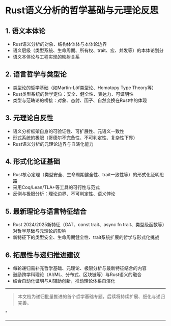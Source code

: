 ﻿# Rust语义分析的哲学基础与元理论反思

## 1. 语义本体论

- Rust语义分析的对象、结构体体体与本体论边界
- 语义层级（类型系统、生命周期、所有权、trait、宏、并发等）的本体论划分
- 语义本体论与工程实现的映射关系

## 2. 语言哲学与类型论

- 类型论的哲学基础（如Martin-Löf类型论、Homotopy Type Theory等）
- Rust类型系统的哲学定位：安全、健全性、表达力、可证明性
- 类型与范畴论的桥接：对象、态射、函子、自然变换在Rust中的体现

## 3. 元理论自反性

- 语义分析框架自身的可验证性、可扩展性、元语义一致性
- 形式系统的极限（哥德尔不完备性、不可判定性、复杂性下界）
- Rust语义分析的元理论边界与自演化能力

## 4. 形式化论证基础

- Rust核心定理（类型安全、生命周期健全性、trait一致性等）的形式化证明思路
- 采用Coq/Lean/TLA+等工具的可行性与范式
- 反例与极限分析：理论边界、不可判定性、语义悖论

## 5. 最新理论与语言特征结合

- Rust 2024/2025新特征（GAT、const trait、async fn trait、类型级函数等）对哲学基础与元理论的影响
- 新特征下的类型安全、生命周期健全性、trait系统扩展的哲学与形式化挑战

## 6. 拓展性与递归推进建议

- 每轮递归需补充哲学基础、元理论、极限分析与最新特征结合的内容
- 鼓励跨学科理论（AI/ML、分布式、区块链等）与Rust语义的融合
- 结合自动化证明与AI辅助创新，推动理论体系自演化

---

> 本文档为递归批量推进的首个哲学基础专题，后续将持续扩展、细化与递归完善。

"

---
